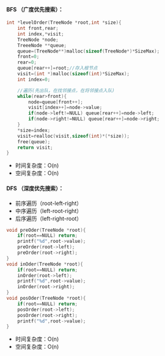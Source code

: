 #### BFS （广度优先搜索）：
```C
int *levelOrder(TreeNode *root,int *size){
	int front,rear;
	int index,*visit;
	TreeNode *node;
	TreeeNode **queue;
	queue=(TreeNode**)malloc(sizeof(TreeNode*)*SizeMax);
	front=0;
	rear=0;
	queue[rear++]=root;//存入根节点
	visit=(int *)malloc(sizeof(int)*SizeMax);
	int index=0;

	//遍历(先出队，在找邻接点，在将邻接点入队)
	while(rear>front){
		node=queue[front++];
		visit[index++]=node->value;
		if(node->left!=NULL) queue[rear++]=node->left;
		if(node->right!=NULL) queue[rear++]=node->right;
	}
	*size=index;
	visit=realloc(visit,sizeof(int)*(*size));
	free(queue);
	return visit;
}
```
- 时间复杂度：O(n)
- 空间复杂度：O(n)

#### DFS （深度优先搜索）：
- 前序遍历（root-left-right）
- 中序遍历（left-root-right）
- 后序遍历（left-right-root）
```C
void preOder(TreeNode *root){
	if(root==NULL) return;
	printf("%d",root->value);
	preOrder(root->left);
	preOrder(root->right);
}
void inOder(TreeNode *root){
	if(root==NULL) return;
	inOrder(root->left);
	printf("%d",root->value);
	inOrder(root->right);
}
void posOder(TreeNode *root){
	if(root==NULL) return;
	posOrder(root->left);
	posOrder(root->right);
	printf("%d",root->value);
}
```

- 时间复杂度：O(n)
- 空间复杂度：O(n)